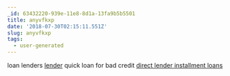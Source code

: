 ```yaml
---
_id: 63432220-939e-11e8-8d1a-13fa9b5b5501
title: anyvfkxp
date: '2018-07-30T02:15:11.551Z'
slug: anyvfkxp
tags:
  - user-generated
---
```

loan lenders <a href="https://cashnow.cars">lender</a> quick loan for bad credit <a href=https://cashnow.cars>direct lender installment loans</a>
